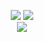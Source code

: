 <p align="center">
  <img src="https://media4.giphy.com/media/uprwwjptZW4Za/giphy.gif">
  <a href="https://github.com/anthonyzutter/anthonyzutter">
    <img src="https://github-readme-stats.vercel.app/api?username=anthonyzutter&theme=dark" />
  </a> 
  <br>
  <a href="https://github.com/anthonyzutter/anthonyzutter">                           
    <img src="https://github-readme-stats.vercel.app/api/top-langs/?username=anthonyzutter&layout=compact&theme=dark" />
  </a>
</p>
